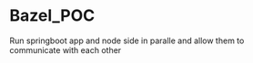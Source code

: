 # Bazel_POC
Run springboot app and node side in paralle and allow them to communicate with each other

